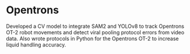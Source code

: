 # Opentrons
Developed a CV model to integrate SAM2 and YOLOv8 to track Opentrons OT-2 robot movements and detect viral pooling protocol errors from video data. Also wrote protocols in Python for the Opentrons OT-2 to increase liquid handling accuracy.
